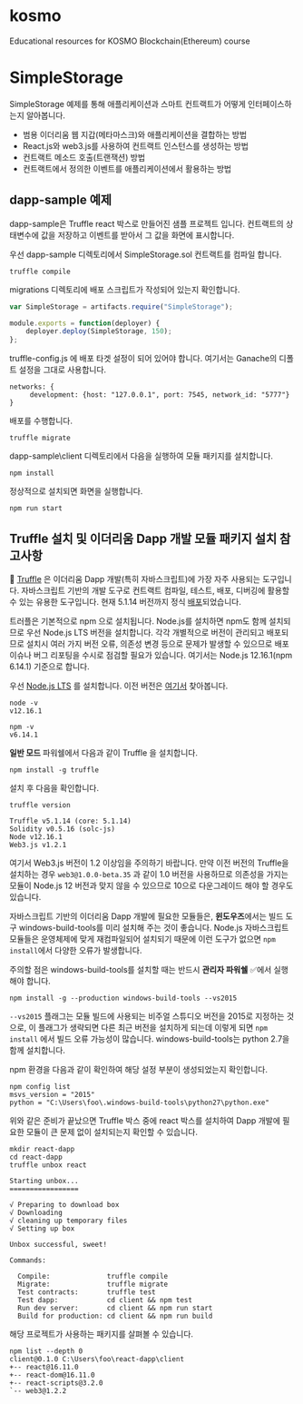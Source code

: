 # kosmo

Educational resources for KOSMO Blockchain(Ethereum) course

# SimpleStorage

SimpleStorage 예제를 통해 애플리케이션과 스마트 컨트랙트가 어떻게 인터페이스하는지 알아봅니다. 

* 범용 이더리움 웹 지갑(메타마스크)와 애플리케이션을 결합하는 방법
* React.js와 web3.js를 사용하여 컨트랙트 인스턴스를 생성하는 방법
* 컨트랙트 메소드 호출(트랜잭션) 방법
* 컨트랙트에서 정의한 이벤트를 애플리케이션에서 활용하는 방법


## dapp-sample 예제

dapp-sample은 Truffle react 박스로 만들어진 샘플 프로젝트 입니다. 컨트랙트의 상태변수에 값을 저장하고 이벤트를 받아서 그 값을 화면에 표시합니다. 

우선 dapp-sample 디렉토리에서 SimpleStorage.sol 컨트랙트를 컴파일 합니다.

```shell script
truffle compile
```

migrations 디렉토리에 배포 스크립트가 작성되어 있는지 확인합니다.
```javascript
var SimpleStorage = artifacts.require("SimpleStorage");

module.exports = function(deployer) {
    deployer.deploy(SimpleStorage, 150);
};
```
truffle-config.js 에 배포 타겟 설정이 되어 있어야 합니다. 여기서는 Ganache의 디폴트 설정을 그대로 사용합니다.
```
networks: {
     development: {host: "127.0.0.1", port: 7545, network_id: "5777"}
}
```
배포를 수행합니다.

```shell script
truffle migrate
```

dapp-sample\client 디렉토리에서 다음을 실행하여 모듈 패키지를 설치합니다. 

```shell script
npm install
```

정상적으로 설치되면 화면을 실행합니다.

```shell script
npm run start
```

## Truffle 설치 및 이더리움 Dapp 개발 모듈 패키지 설치 참고사항

🍭 [Truffle](https://www.trufflesuite.com/docs/truffle/overview) 은 이더리움 Dapp 개발(특히 자바스크립트)에 가장 자주 사용되는 도구입니다. 자바스크립트 기반의 개발 도구로 컨트랙트 컴파일, 테스트, 배포, 디버깅에 
활용할 수 있는 유용한 도구입니다. 현재 5.1.14 버전까지 정식 [배포](https://github.com/trufflesuite)되었습니다.

트러플은 기본적으로 npm 으로 설치됩니다. Node.js를 설치하면 npm도 함께 설치되므로 우선 Node.js LTS 버전을 설치합니다. 각각 개별적으로 버전이 관리되고 배포되므로 
설치시 여러 가지 버전 오류, 의존성 변경 등으로 문제가 발생할 수 있으므로 배포 이슈나 버그 리포팅을 수시로 점검할 필요가 있습니다. 여기서는 Node.js 12.16.1(npm 6.14.1) 기준으로 합니다.

우선 [Node.js LTS](https://nodejs.org/ko/) 를 설치합니다. 이전 버전은 [여기서](https://nodejs.org/ko/download/releases/) 찾아봅니다.

```
node -v
v12.16.1

npm -v
v6.14.1
```
<b>일반 모드</b> 파워쉘에서 다음과 같이 Truffle 을 설치합니다.

```
npm install -g truffle
```

설치 후 다음을 확인합니다.
```shell script
truffle version

Truffle v5.1.14 (core: 5.1.14)
Solidity v0.5.16 (solc-js)
Node v12.16.1
Web3.js v1.2.1
```

여기서 Web3.js 버전이 1.2 이상임을 주의하기 바랍니다. 만약 이전 버전의 Truffle을 설치하는 경우 `web3@1.0.0-beta.35` 과 같이 1.0 버전을 사용하므로 
의존성을 가지는 모듈이 Node.js 12 버전과 맞지 않을 수 있으므로 10으로 다운그레이드 해야 할 경우도 있습니다.


자바스크립트 기반의 이더리움 Dapp 개발에 필요한 모듈들은, <b>윈도우즈</b>에서는 빌드 도구 windows-build-tools를 미리 설치해 주는 것이 좋습니다.
Node.js 자바스크립트 모듈들은 운영체제에 맞게 재컴파일되어 설치되기 때문에 이런 도구가 없으면 `npm install`에서 다양한 오류가 발생합니다. 

주의할 점은 windows-build-tools를 설치할 때는 반드시 <b>관리자 파워쉘</b> ✅에서 실행해야 합니다.
```shell script
npm install -g --production windows-build-tools --vs2015
```

`--vs2015` 플래그는 모듈 빌드에 사용되는 비주얼 스튜디오 버전을 2015로 지정하는 것으로, 
이 플래그가 생략되면 다른 최근 버전을 설치하게 되는데 이렇게 되면  `npm install` 에서 빌드 오류 가능성이 많습니다. 
windows-build-tools는 python 2.7을 함께 설치합니다.

npm 환경을 다음과 같이 확인하여 해당 설정 부분이 생성되었는지 확인합니다.
 
```shell script
npm config list
msvs_version = "2015"
python = "C:\Users\foo\.windows-build-tools\python27\python.exe"
```
위와 같은 준비가 끝났으면 Truffle 박스 중에 react 박스를 설치하여 Dapp 개발에 필요한 모듈이 큰 문제 없이 설치되는지 확인할 수 있습니다.

```shell script
mkdir react-dapp
cd react-dapp
truffle unbox react

Starting unbox...
=================

√ Preparing to download box
√ Downloading
√ cleaning up temporary files
√ Setting up box

Unbox successful, sweet!

Commands:

  Compile:              truffle compile
  Migrate:              truffle migrate
  Test contracts:       truffle test
  Test dapp:            cd client && npm test
  Run dev server:       cd client && npm run start
  Build for production: cd client && npm run build

```  
해당 프로젝트가 사용하는 패키지를 살펴볼 수 있습니다.

```shell script
npm list --depth 0
client@0.1.0 C:\Users\foo\react-dapp\client
+-- react@16.11.0
+-- react-dom@16.11.0
+-- react-scripts@3.2.0
`-- web3@1.2.2

``` 

